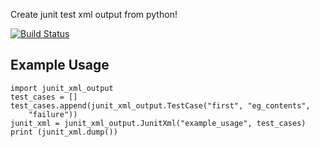 Create junit test xml output from python!

[![Build Status](https://travis-ci.org/dbaxa/python-junit-xml-output.svg?branch=master)](https://travis-ci.org/dbaxa/python-junit-xml-output)


## Example Usage

    import junit_xml_output
    test_cases = []
    test_cases.append(junit_xml_output.TestCase("first", "eg_contents",
        "failure"))
    junit_xml = junit_xml_output.JunitXml("example_usage", test_cases)
    print (junit_xml.dump())


